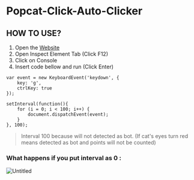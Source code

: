 # Popcat-Click-Auto-Clicker

## HOW TO USE?
1. Open the [Website](https://popcat.click)
2. Open Inspect Element Tab (Click F12)
3. Click on Console
4. Insert code bellow and run (Click Enter)
 
```
var event = new KeyboardEvent('keydown', {
	key: 'g',
	ctrlKey: true
});

setInterval(function(){
	for (i = 0; i < 100; i++) {
		document.dispatchEvent(event);
	}
}, 100); 
```

> Interval 100 because will not detected as bot. 
> (If cat's eyes turn red means detected as bot and points will not be counted) 
### What happens if you put interval as 0 :
![Untitled](https://user-images.githubusercontent.com/66457844/129151245-231af8fa-aa24-4f40-a52f-c130aa77b71c.png)
